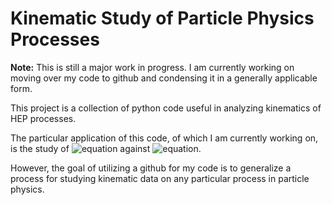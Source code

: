 # Kinematic Study of Particle Physics Processes

**Note:** This is still a major work in progress. I am currently working on moving over my code to github and condensing it in a generally applicable form.

This project is a collection of python code useful in analyzing kinematics of HEP processes. 

The particular application of this code, of which I am currently working on, is the study of ![equation](https://latex.codecogs.com/png.latex?$\textit{H}^0&space;\rightarrow&space;gg&space;\rightarrow&space;b\overline{b}b\overline{b}$) 
against ![equation](https://latex.codecogs.com/png.latex?$\textit{H}^0&space;\rightarrow&space;b\overline{b}g&space;\rightarrow&space;b\overline{b}b\overline{b}$).

However, the goal of utilizing a github for my code is to generalize a process for studying kinematic data on any particular process in particle physics.
